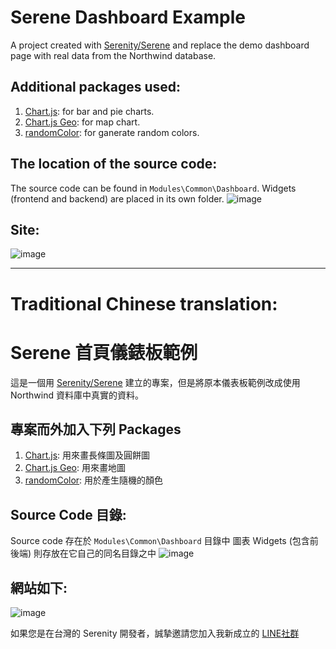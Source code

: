 # Serene Dashboard Example

A project created with [Serenity/Serene](https://marketplace.visualstudio.com/items?itemName=VolkanCeylan.SereneSerenityApplicationTemplate) and replace the demo dashboard page with real data from the Northwind database.

## Additional packages used:
1. [Chart.js](https://www.chartjs.org/): for bar and pie charts.
2. [Chart.js Geo](https://github.com/sgratzl/chartjs-chart-geo): for map chart.
3. [randomColor](https://randomcolor.lllllllllllllllll.com/): for ganerate random colors.

## The location of the source code:
The source code can be found in `Modules\Common\Dashboard`.
Widgets (frontend and backend) are placed in its own folder.
![image](https://user-images.githubusercontent.com/340794/209067665-6dfdb4da-54e6-46fb-88ae-f241aca726e8.png)

## Site:
![image](https://user-images.githubusercontent.com/340794/209066708-a6967557-1237-4e25-ac41-aed403999eb5.png)

---
# Traditional Chinese translation:
# Serene 首頁儀錶板範例

這是一個用 [Serenity/Serene](https://marketplace.visualstudio.com/items?itemName=VolkanCeylan.SereneSerenityApplicationTemplate) 建立的專案，但是將原本儀表板範例改成使用 Northwind 資料庫中真實的資料。

## 專案而外加入下列 Packages
1. [Chart.js](https://www.chartjs.org/): 用來畫長條圖及圓餅圖
2. [Chart.js Geo](https://github.com/sgratzl/chartjs-chart-geo): 用來畫地圖
3. [randomColor](https://randomcolor.lllllllllllllllll.com/): 用於產生隨機的顏色

## Source Code 目錄:
Source code 存在於 `Modules\Common\Dashboard` 目錄中
圖表 Widgets (包含前後端) 則存放在它自己的同名目錄之中
![image](https://user-images.githubusercontent.com/340794/209067665-6dfdb4da-54e6-46fb-88ae-f241aca726e8.png)

## 網站如下:
![image](https://user-images.githubusercontent.com/340794/209066708-a6967557-1237-4e25-ac41-aed403999eb5.png)

如果您是在台灣的 Serenity 開發者，誠摯邀請您加入我新成立的 [LINE社群](https://line.me/ti/g2/msYgmaQDvPSgAdgCb_0Ad5Q3Ij1X_qbjjD6K7g)

